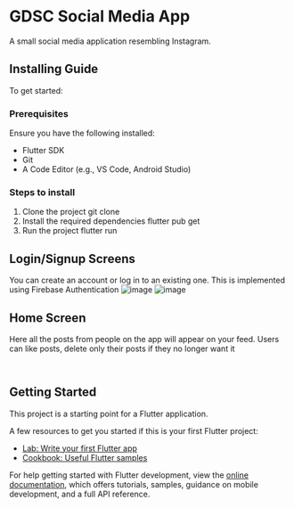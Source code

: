 # GDSC Social Media App

A small social media application resembling Instagram.
## Installing Guide
To get started:
### Prerequisites
Ensure you have the following installed:
- Flutter SDK
- Git
- A Code Editor (e.g., VS Code, Android Studio)
### Steps to install
1. Clone the project
   git clone
2. Install the required dependencies
   flutter pub get
3. Run the project
   flutter run

## Login/Signup Screens
You can create an account or log in to an existing one. This is implemented using Firebase Authentication
![image](https://github.com/user-attachments/assets/0e1f8024-5dde-42ac-8e57-6a22428e2841)
![image](https://github.com/user-attachments/assets/bdfb8629-8aad-4451-a925-8ca1d4a73312)

## Home Screen
Here all the posts from people on the app will appear on your feed.
Users can like posts, delete only their posts if they no longer want it



``` git


```

## Getting Started

This project is a starting point for a Flutter application.

A few resources to get you started if this is your first Flutter project:

- [Lab: Write your first Flutter app](https://docs.flutter.dev/get-started/codelab)
- [Cookbook: Useful Flutter samples](https://docs.flutter.dev/cookbook)

For help getting started with Flutter development, view the
[online documentation](https://docs.flutter.dev/), which offers tutorials,
samples, guidance on mobile development, and a full API reference.
